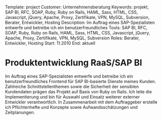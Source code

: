 Template: project
Customer: Unternehmensberatung
Keywords: projekt, SAP BI, RFC, SOAP, Ruby, Ruby on Rails, HAML, Sass, HTML, CSS, Javascript, jQuery, Apache, Proxy, Zertifikate, VPN, MySQL, Subversion, Berater, Entwickler, Hosting
Description: Im Auftrag eines SAP-Spezialisten entwerfe und betreibe ich ein benutzerfreundliches
Tools: SAP BI, RFC, SOAP, Ruby, Ruby on Rails, HAML, Sass, HTML, CSS, Javascript, jQuery, Apache, Proxy, Zertifikate, VPN, MySQL, Subversion
Roles: Berater, Entwickler, Hosting
Start: 11.2010
End: aktuell

# Produktentwicklung RaaS/SAP BI

Im Auftrag eines SAP-Spezialisten entwerfe und betreibe ich ein benutzerfreundliches Frontend für SAP BI-basierte Dienste meines Kunden. Zahlreiche Schnittstellenthemen sowie die Sicherheit der sensiblen Kundendaten prägen das Projekt auf Basis von Ruby on Rails. Ich leite die Implementierung und bin für Auswahl und Einsatz weiterer externer Entwickler verantwortlich. In Zusammenarbeit mit dem Auftraggeber erstelle ich Pflichtenhefte und Konzepte sowie Aufwandsschätzungen und Zeitplanungen.


